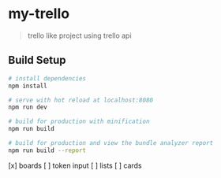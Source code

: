 # my-trello

> trello like project using trello api

## Build Setup

``` bash
# install dependencies
npm install

# serve with hot reload at localhost:8080
npm run dev

# build for production with minification
npm run build

# build for production and view the bundle analyzer report
npm run build --report
```

[x] boards
[ ] token input
[ ] lists
[ ] cards
